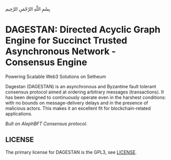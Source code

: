 بِسْمِ اللَّهِ الرَّحْمَنِ الرَّحِيم

# DAGESTAN: Directed Acyclic Graph Engine for Succinct Trusted Asynchronous Network - Consensus Engine

Powering Scalable Web3 Solutions on Setheum

Dagestan (DAGESTAN) is an asynchronous and Byzantine fault tolerant consensus protocol aimed at ordering arbitrary messages (transactions). It has been designed to continuously operate even in the harshest conditions: with no bounds on message-delivery delays and in the presence of malicious actors. This makes it an excellent fit for blockchain-related applications.

*Bult on AlephBFT Consensus protocol.*

## LICENSE
The primary license for DAGESTAN is the GPL3, see [LICENSE](https://github.com/Setheum-Labs/Dagestan/blob/main/LICENSE.md).
